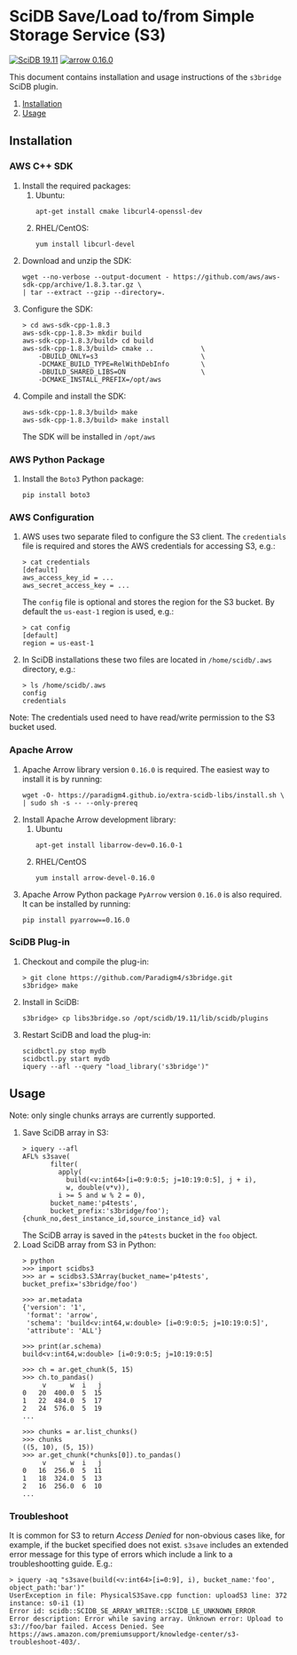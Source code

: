 # SciDB Save/Load to/from Simple Storage Service (S3)

[![SciDB 19.11](https://img.shields.io/badge/SciDB-19.11-blue.svg)](https://forum.paradigm4.com/t/scidb-release-19-11/2411)
[![arrow 0.16.0](https://img.shields.io/badge/arrow-0.16.0-blue.svg)](https://arrow.apache.org/release/0.16.0.html)

This document contains installation and usage instructions of the
`s3bridge` SciDB plugin.

1. [Installation](#installation)
1. [Usage](#usage)

## Installation

### AWS C++ SDK

1. Install the required packages:
   1. Ubuntu:
      ```
      apt-get install cmake libcurl4-openssl-dev
      ```
   1. RHEL/CentOS:
      ```
      yum install libcurl-devel
      ```
1. Download and unzip the SDK:
   ```
   wget --no-verbose --output-document - https://github.com/aws/aws-sdk-cpp/archive/1.8.3.tar.gz \
   | tar --extract --gzip --directory=.
   ```
1. Configure the SDK:
   ```
   > cd aws-sdk-cpp-1.8.3
   aws-sdk-cpp-1.8.3> mkdir build
   aws-sdk-cpp-1.8.3/build> cd build
   aws-sdk-cpp-1.8.3/build> cmake ..            \
       -DBUILD_ONLY=s3                          \
       -DCMAKE_BUILD_TYPE=RelWithDebInfo        \
       -DBUILD_SHARED_LIBS=ON                   \
       -DCMAKE_INSTALL_PREFIX=/opt/aws
   ```
1. Compile and install the SDK:
   ```
   aws-sdk-cpp-1.8.3/build> make
   aws-sdk-cpp-1.8.3/build> make install
   ```
   The SDK will be installed in `/opt/aws`

### AWS Python Package

1. Install the `Boto3` Python package:
   ```
   pip install boto3
   ```

### AWS Configuration

1. AWS uses two separate filed to configure the S3 client. The
   `credentials` file is required and stores the AWS credentials for
   accessing S3, e.g.:
   ```
   > cat credentials
   [default]
   aws_access_key_id = ...
   aws_secret_access_key = ...
   ```
   The `config` file is optional and stores the region for the S3
   bucket. By default the `us-east-1` region is used, e.g.:
   ```
   > cat config
   [default]
   region = us-east-1
   ```
1. In SciDB installations these two files are located in
   `/home/scidb/.aws` directory, e.g.:
   ```
   > ls /home/scidb/.aws
   config
   credentials
   ```

Note: The credentials used need to have read/write permission to the
S3 bucket used.

### Apache Arrow

1. Apache Arrow library version `0.16.0` is required. The easiest way
   to install it is by running:
   ```
   wget -O- https://paradigm4.github.io/extra-scidb-libs/install.sh \
   | sudo sh -s -- --only-prereq
   ```
1. Install Apache Arrow development library:
   1. Ubuntu
      ```
      apt-get install libarrow-dev=0.16.0-1
      ```
   1. RHEL/CentOS
      ```
      yum install arrow-devel-0.16.0
      ```
1. Apache Arrow Python package `PyArrow` version `0.16.0` is also
   required. It can be installed by running:
   ```
   pip install pyarrow==0.16.0
   ```

### SciDB Plug-in

1. Checkout and compile the plug-in:
   ```
   > git clone https://github.com/Paradigm4/s3bridge.git
   s3bridge> make
   ```
1. Install in SciDB:
   ```
   s3bridge> cp libs3bridge.so /opt/scidb/19.11/lib/scidb/plugins
   ```
1. Restart SciDB and load the plug-in:
   ```
   scidbctl.py stop mydb
   scidbctl.py start mydb
   iquery --afl --query "load_library('s3bridge')"
   ```

## Usage

Note: only single chunks arrays are currently supported.

1. Save SciDB array in S3:
   ```
   > iquery --afl
   AFL% s3save(
          filter(
            apply(
              build(<v:int64>[i=0:9:0:5; j=10:19:0:5], j + i),
              w, double(v*v)),
            i >= 5 and w % 2 = 0),
          bucket_name:'p4tests',
          bucket_prefix:'s3bridge/foo');
   {chunk_no,dest_instance_id,source_instance_id} val
   ```
   The SciDB array is saved in the `p4tests` bucket in the `foo` object.
1. Load SciDB array from S3 in Python:
   ```
   > python
   >>> import scidbs3
   >>> ar = scidbs3.S3Array(bucket_name='p4tests', bucket_prefix='s3bridge/foo')

   >>> ar.metadata
   {'version': '1',
    'format': 'arrow',
    'schema': 'build<v:int64,w:double> [i=0:9:0:5; j=10:19:0:5]',
    'attribute': 'ALL'}

   >>> print(ar.schema)
   build<v:int64,w:double> [i=0:9:0:5; j=10:19:0:5]

   >>> ch = ar.get_chunk(5, 15)
   >>> ch.to_pandas()
        v      w  i   j
   0   20  400.0  5  15
   1   22  484.0  5  17
   2   24  576.0  5  19
   ...

   >>> chunks = ar.list_chunks()
   >>> chunks
   ((5, 10), (5, 15))
   >>> ar.get_chunk(*chunks[0]).to_pandas()
        v      w  i   j
   0   16  256.0  5  11
   1   18  324.0  5  13
   2   16  256.0  6  10
   ...
   ```

### Troubleshoot

It is common for S3 to return _Access Denied_ for non-obvious cases
like, for example, if the bucket specified does not exist. `s3save`
includes an extended error message for this type of errors which
include a link to a troubleshootting guide. E.g.:

```
> iquery -aq "s3save(build(<v:int64>[i=0:9], i), bucket_name:'foo', object_path:'bar')"
UserException in file: PhysicalS3Save.cpp function: uploadS3 line: 372 instance: s0-i1 (1)
Error id: scidb::SCIDB_SE_ARRAY_WRITER::SCIDB_LE_UNKNOWN_ERROR
Error description: Error while saving array. Unknown error: Upload to
s3://foo/bar failed. Access Denied. See
https://aws.amazon.com/premiumsupport/knowledge-center/s3-troubleshoot-403/.
```
